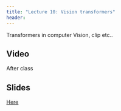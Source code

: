```yaml
---
title: "Lecture 10: Vision transformers"
header:
---
```


Transformers in computer Vision, clip etc..


## Video


After class


## Slides

[Here](https://github.com/vistalab-technion/cs236781/blob/master/assets/236781_lec10.pptx)

